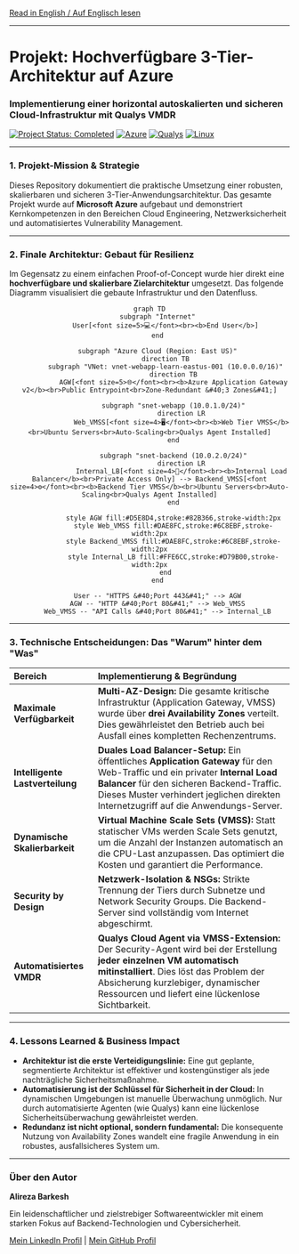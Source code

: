 [Read in English / Auf Englisch lesen](README.md)
***

<div align="left">

# Projekt: Hochverfügbare 3-Tier-Architektur auf Azure
### Implementierung einer horizontal autoskalierten und sicheren Cloud-Infrastruktur mit Qualys VMDR

<p>
    <a href="#"><img src="https://img.shields.io/badge/Status-Abgeschlossen-28a745?style=for-the-badge" alt="Project Status: Completed"></a>
    <a href="#"><img src="https://img.shields.io/badge/Azure-0078D4?style=for-the-badge&logo=microsoftazure&logoColor=white" alt="Azure"></a>
    <a href="#"><img src="https://img.shields.io/badge/Security-Qualys-ED2E26?style=for-the-badge&logo=qualys&logoColor=white" alt="Qualys"></a>
    <a href="#"><img src="https://img.shields.io/badge/Linux-FCC624?style=for-the-badge&logo=linux&logoColor=black" alt="Linux"></a>
</p>

</div>

---

### **1. Projekt-Mission & Strategie**

Dieses Repository dokumentiert die praktische Umsetzung einer robusten, skalierbaren und sicheren 3-Tier-Anwendungsarchitektur. Das gesamte Projekt wurde auf **Microsoft Azure** aufgebaut und demonstriert Kernkompetenzen in den Bereichen Cloud Engineering, Netzwerksicherheit und automatisiertes Vulnerability Management.

---

### **2. Finale Architektur: Gebaut für Resilienz**

Im Gegensatz zu einem einfachen Proof-of-Concept wurde hier direkt eine **hochverfügbare und skalierbare Zielarchitektur** umgesetzt. Das folgende Diagramm visualisiert die gebaute Infrastruktur und den Datenfluss.

<div align="center">

```mermaid
graph TD
    subgraph "Internet"
        User[<font size=5>💻</font><br><b>End User</b>]
    end

    subgraph "Azure Cloud (Region: East US)"
        direction TB
        subgraph "VNet: vnet-webapp-learn-eastus-001 (10.0.0.0/16)"
            direction TB
            AGW[<font size=5>🌐</font><br><b>Azure Application Gateway v2</b><br>Public Entrypoint<br>Zone-Redundant &#40;3 Zones&#41;]

            subgraph "snet-webapp (10.0.1.0/24)"
                direction LR
                Web_VMSS[<font size=4>🖥️</font><br><b>Web Tier VMSS</b><br>Ubuntu Servers<br>Auto-Scaling<br>Qualys Agent Installed]
            end

            subgraph "snet-backend (10.0.2.0/24)"
                direction LR
                Internal_LB[<font size=4>🚦</font><br><b>Internal Load Balancer</b><br>Private Access Only] --> Backend_VMSS[<font size=4>⚙️</font><br><b>Backend Tier VMSS</b><br>Ubuntu Servers<br>Auto-Scaling<br>Qualys Agent Installed]
            end
            
            style AGW fill:#D5E8D4,stroke:#82B366,stroke-width:2px
            style Web_VMSS fill:#DAE8FC,stroke:#6C8EBF,stroke-width:2px
            style Backend_VMSS fill:#DAE8FC,stroke:#6C8EBF,stroke-width:2px
            style Internal_LB fill:#FFE6CC,stroke:#D79B00,stroke-width:2px
        end
    end
    
    User -- "HTTPS &#40;Port 443&#41;" --> AGW
    AGW -- "HTTP &#40;Port 80&#41;" --> Web_VMSS
    Web_VMSS -- "API Calls &#40;Port 80&#41;" --> Internal_LB
```

</div>

---

### **3. Technische Entscheidungen: Das "Warum" hinter dem "Was"**

| Bereich | Implementierung & Begründung |
| :--- | :--- |
| **Maximale Verfügbarkeit** | **Multi-AZ-Design:** Die gesamte kritische Infrastruktur (Application Gateway, VMSS) wurde über **drei Availability Zones** verteilt. Dies gewährleistet den Betrieb auch bei Ausfall eines kompletten Rechenzentrums. |
| **Intelligente Lastverteilung** | **Duales Load Balancer-Setup:** Ein öffentliches **Application Gateway** für den Web-Traffic und ein privater **Internal Load Balancer** für den sicheren Backend-Traffic. Dieses Muster verhindert jeglichen direkten Internetzugriff auf die Anwendungs-Server. |
| **Dynamische Skalierbarkeit** | **Virtual Machine Scale Sets (VMSS):** Statt statischer VMs werden Scale Sets genutzt, um die Anzahl der Instanzen automatisch an die CPU-Last anzupassen. Das optimiert die Kosten und garantiert die Performance. |
| **Security by Design** | **Netzwerk-Isolation & NSGs:** Strikte Trennung der Tiers durch Subnetze und Network Security Groups. Die Backend-Server sind vollständig vom Internet abgeschirmt. |
| **Automatisiertes VMDR** | **Qualys Cloud Agent via VMSS-Extension:** Der Security-Agent wird bei der Erstellung **jeder einzelnen VM automatisch mitinstalliert**. Dies löst das Problem der Absicherung kurzlebiger, dynamischer Ressourcen und liefert eine lückenlose Sichtbarkeit. |

---

### **4. Lessons Learned & Business Impact**

*   **Architektur ist die erste Verteidigungslinie:** Eine gut geplante, segmentierte Architektur ist effektiver und kostengünstiger als jede nachträgliche Sicherheitsmaßnahme.
*   **Automatisierung ist der Schlüssel für Sicherheit in der Cloud:** In dynamischen Umgebungen ist manuelle Überwachung unmöglich. Nur durch automatisierte Agenten (wie Qualys) kann eine lückenlose Sicherheitsüberwachung gewährleistet werden.
*   **Redundanz ist nicht optional, sondern fundamental:** Die konsequente Nutzung von Availability Zones wandelt eine fragile Anwendung in ein robustes, ausfallsicheres System um.

---

### **Über den Autor**

**Alireza Barkesh**

Ein leidenschaftlicher und zielstrebiger Softwareentwickler mit einem starken Fokus auf Backend-Technologien und Cybersicherheit.

[Mein LinkedIn Profil](https://www.linkedin.com/in/alireza-barkesh-a0a439249) | [Mein GitHub Profil](https://github.com/barkesh)
